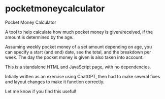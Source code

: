 # pocketmoneycalculator
Pocket Money Calculator

A tool to help calculate how much pocket money is given/received, if the amount is determined by the age.

Assuming weekly pocket money of a set amount depending on age, you can specify a start (and end) date, see the total, and the breakdown per week. The day the pocket money is given is also taken into account.

This is a standalone HTML and JavaScript page, with no dependencies.

Intially written as an exercise using ChatGPT, then had to make several fixes and layout changes to make it function correctly.

Let me know if you find this useful!
